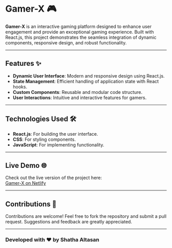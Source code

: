 # Gamer-X 🎮

**Gamer-X** is an interactive gaming platform designed to enhance user engagement and provide an exceptional gaming experience. Built with React.js, this project demonstrates the seamless integration of dynamic components, responsive design, and robust functionality.

---

## Features ✨

- **Dynamic User Interface**: Modern and responsive design using React.js.  
- **State Management**: Efficient handling of application state with React hooks.  
- **Custom Components**: Reusable and modular code structure.  
- **User Interactions**: Intuitive and interactive features for gamers.  

---

## Technologies Used 🛠️

- **React.js**: For building the user interface.  
- **CSS**: For styling components.  
- **JavaScript**: For implementing functionality.  

---

## Live Demo 🌐

Check out the live version of the project here:  
[Gamer-X on Netlify](https://gamer-x.netlify.app/)


---

## Contributions 🤝

Contributions are welcome! Feel free to fork the repository and submit a pull request. Suggestions and feedback are greatly appreciated.


---

### Developed with ❤️ by Shatha Altasan
